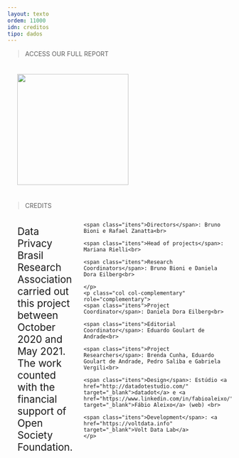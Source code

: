 ```yaml
---
layout: texto
ordem: 11000
idn: creditos
tipo: dados
---
```


> ACCESS OUR FULL REPORT

<div id="creditos" class="container">
<div class="layout">
  <p class="col col-main">
<a href="https://drive.google.com/file/d/1-PmjyYubF65W_8LuOiYR2pwFQiRWEyZ3/view" target="blank"><img src="{{ site.baseurl }}/imagens/thumb_relatorio.png" width="250px"></a>
</p>
</div>
</div>

> CREDITS

<div id="creditos" class="container">

  <div class="layout">
    <p class="col col-main">
    Data Privacy Brasil Research Association carried out this project between October 2020 and May 2021. The work counted with the financial support of Open Society Foundation.<br>

    <span class="itens">Directors</span>: Bruno Bioni e Rafael Zanatta<br>

    <span class="itens">Head of projects</span>: Mariana Rielli<br>

    <span class="itens">Research Coordinators</span>: Bruno Bioni e Daniela Dora Eilberg<br>

    </p>
    <p class="col col-complementary" role="complementary">
    <span class="itens">Project Coordinator</span>: Daniela Dora Eilberg<br>

    <span class="itens">Editorial Coordinator</span>: Eduardo Goulart de Andrade<br>

    <span class="itens">Project Researchers</span>: Brenda Cunha, Eduardo Goulart de Andrade, Pedro Saliba e Gabriela Vergili<br>

    <span class="itens">Design</span>: Estúdio <a href="http://datadotestudio.com/" target="_blank">datadot</a> e <a href="https://www.linkedin.com/in/fabioaleixo/" target="_blank">Fábio Aleixo</a> (web) <br>

    <span class="itens">Development</span>: <a href="https://voltdata.info" target="_blank">Volt Data Lab</a>
    </p>  
  </div>   

</div>



<style>
/* Layout: */

.col-main {
  flex: 1;  
  font-size: 1.6em
}  

.col-complementary {
  flex: 1;  
  font-size: 1.6em
}

/* Responsive: */

@media only screen and (min-width: 640px) {
  .layout {
    display: flex;
  }
}

/* etc */

span{
  color: #e2de3f
}

.container {
  max-width: 110em;
  margin-right: auto;
  margin-left: auto;
}

.col {
  padding: 1em;
  margin: 0 2px 2px 0;
}

</style>
